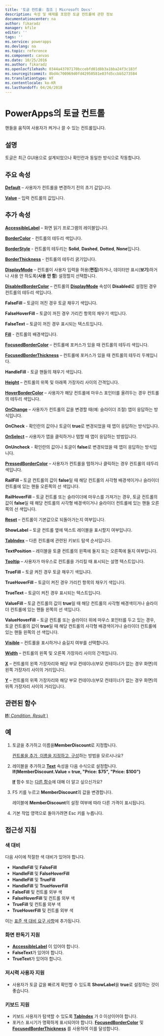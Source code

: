 ```yaml
---
title: '토글 컨트롤: 참조 | Microsoft Docs'
description: 속성 및 예제를 포함한 토글 컨트롤에 관한 정보
documentationcenter: na
author: fikaradz
manager: kfile
editor: ''
tags: ''
ms.service: powerapps
ms.devlang: na
ms.topic: reference
ms.component: canvas
ms.date: 10/25/2016
ms.author: fikaradz
ms.openlocfilehash: 0344a43707170bccebfd01d8b3a1bba24f3c183f
ms.sourcegitcommit: 8bd4c700969d0fd42950581e03fd5ccbb5273584
ms.translationtype: HT
ms.contentlocale: ko-KR
ms.lasthandoff: 04/26/2018
---
```

# <a name="toggle-control-in-powerapps"></a>PowerApps의 토글 컨트롤
핸들을 움직여 사용자가 켜거나 끌 수 있는 컨트롤입니다.

## <a name="description"></a>설명
토글은 최근 GUI용으로 설계되었으나 확인란과 동일한 방식으로 작동합니다.

## <a name="key-properties"></a>주요 속성
**[Default](properties-core.md)** – 사용자가 컨트롤을 변경하기 전의 초기 값입니다.

**[Value](properties-core.md)** – 입력 컨트롤의 값입니다.

## <a name="additional-properties"></a>추가 속성
**[AccessibleLabel](properties-accessibility.md)** – 화면 읽기 프로그램의 레이블입니다.

**[BorderColor](properties-color-border.md)** - 컨트롤의 테두리 색입니다.

**[BorderStyle](properties-color-border.md)** - 컨트롤의 테두리는 **Solid**, **Dashed**, **Dotted**, **None**입니다.

**[BorderThickness](properties-color-border.md)** - 컨트롤의 테두리 굵기입니다.

**[DisplayMode](properties-core.md)** – 컨트롤이 사용자 입력을 허용(**편집**)하거나, 데이터만 표시(**보기**)하거나 사용 안 하도록(**사용 안 함**) 설정할지 선택합니다.

**[DisabledBorderColor](properties-color-border.md)** – 컨트롤의 **[DisplayMode](properties-core.md)** 속성이 **Disabled**로 설정된 경우 컨트롤의 테두리 색입니다.

**FalseFill** – 토글이 꺼진 경우 토글 채우기 색입니다.

**FalseHoverFill** – 토글이 꺼진 경우 가리킨 항목의 채우기 색입니다.

**FalseText** – 토글이 꺼진 경우 표시되는 텍스트입니다.

**[Fill](properties-color-border.md)** - 컨트롤의 배경색입니다.

**[FocusedBorderColor](properties-color-border.md)** – 컨트롤에 포커스가 있을 때 컨트롤의 테두리 색입니다.

**[FocusedBorderThickness](properties-color-border.md)** – 컨트롤에 포커스가 있을 때 컨트롤의 테두리 두께입니다.

**HandleFill** - 토글 핸들의 채우기 색입니다.

**[Height](properties-size-location.md)** – 컨트롤의 위쪽 및 아래쪽 가장자리 사이의 간격입니다.

**[HoverBorderColor](properties-color-border.md)** – 사용자가 해당 컨트롤에 마우스 포인터를 올려두는 경우 컨트롤의 테두리 색입니다.

**[OnChange](properties-core.md)** – 사용자가 컨트롤의 값을 변경할 때(예: 슬라이더 조절) 앱이 응답하는 방식입니다.

**OnCheck** - 확인란의 값이나 토글이 **true**로 변경되었을 때 앱이 응답하는 방식입니다.

**[OnSelect](properties-core.md)** – 사용자가 앱을 클릭하거나 탭할 때 앱이 응답하는 방법입니다.

**OnUncheck** - 확인란의 값이나 토글이 **false**로 변경되었을 때 앱이 응답하는 방식입니다.

**[PressedBorderColor](properties-color-border.md)** – 사용자가 컨트롤을 탭하거나 클릭하는 경우 컨트롤의 테두리 색입니다.

**RailFill** – 토글 컨트롤의 값이 **false**일 때 해당 컨트롤의 사각형 배경색이거나 슬라이더 컨트롤에 있는 핸들 오른쪽의 선 색입니다.

**RailHoverFill** – 토글 컨트롤 또는 슬라이더에 마우스를 가져가는 경우, 토글 컨트롤의 값이 **false**일 때 해당 컨트롤의 사각형 배경색이거나 슬라이더 컨트롤에 있는 핸들 오른쪽의 선 색입니다.

**[Reset](properties-core.md)** – 컨트롤이 기본값으로 되돌아가는지 여부입니다.

**ShowLabel** – 토글 컨트롤 옆에 텍스트 레이블을 표시할지 여부입니다.

**[TabIndex](properties-accessibility.md)** – 다른 컨트롤에 관련된 키보드 탐색 순서입니다.

**TextPosition** – 레이블을 토클 컨트롤의 왼쪽에 둘지 또는 오른쪽에 둘지 여부입니다.

**[Tooltip](properties-core.md)** – 사용자가 마우스로 컨트롤을 가리킬 때 표시되는 설명 텍스트입니다.

**TrueFill** – 토글 켜진 경우 토글 채우기 색입니다.

**TrueHoverFill** – 토글이 켜진 경우 가리킨 항목의 채우기 색입니다.

**TrueText** – 토글이 켜진 경우 표시되는 텍스트입니다.

**ValueFill** – 토글 컨트롤의 값이 **true**일 때 해당 컨트롤의 사각형 배경색이거나 슬라이더 컨트롤에 있는 핸들 왼쪽의 선 색입니다.

**ValueHoverFill** – 토글 컨트롤 또는 슬라이더 위에 마우스 포인터를 두고 있는 경우, 토글 컨트롤의 값이 **true**일 때 해당 컨트롤의 사각형 배경색이거나 슬라이더 컨트롤에 있는 핸들 왼쪽의 선 색입니다.

**[Visible](properties-core.md)** – 컨트롤을 표시하거나 숨길지 여부를 선택합니다.

**[Width](properties-size-location.md)** – 컨트롤의 왼쪽 및 오른쪽 가장자리 사이의 간격입니다.

**[X](properties-size-location.md)** – 컨트롤의 왼쪽 가장자리와 해당 부모 컨테이너(부모 컨테이너가 없는 경우 화면)의 왼쪽 가장자리 사이의 거리입니다.

**[Y](properties-size-location.md)** – 컨트롤의 위쪽 가장자리와 해당 부모 컨테이너(부모 컨테이너가 없는 경우 화면)의 위쪽 가장자리 사이의 거리입니다.

## <a name="related-functions"></a>관련된 함수
[**If**( *Condition*, *Result* )](../functions/function-if.md)

## <a name="example"></a>예
1. 토글을 추가하고 이름을**MemberDiscount**로 지정합니다.

    [컨트롤을 추가, 이름을 지정하고, 구성](../add-configure-controls.md)하는 방법을 모르시나요?
2. 레이블을 추가하고 **[Text](properties-core.md)** 속성을 다음 수식으로 설정합니다.
   <br>**If(MemberDiscount.Value = true, "Price: $75", "Price: $100")**

    **[If](../functions/function-if.md)** 함수 또는 [다른 함수](../formula-reference.md)에 대해 더 알고 싶으신가요?
3. F5 키를 누르고 **MemberDiscount**의 값을 변경합니다.

    레이블에 **MemberDiscount**의 설정 여부에 따라 다른 가격이 표시됩니다.
4. 기본 작업 영역으로 돌아가려면 Esc 키를 누릅니다.


## <a name="accessibility-guidelines"></a>접근성 지침
### <a name="color-contrast"></a>색 대비
다음 사이에 적절한 색 대비가 있어야 합니다.
* **HandleFill** 및 **FalseFill**
* **HandleFill** 및 **FalseHoverFill**
* **HandleFill** 및 **TrueFill**
* **HandleFill** 및 **TrueHoverFill**
* **FalseFill** 및 컨트롤 외부 색
* **FalseHoverFill** 및 컨트롤 외부 색
* **TrueFill** 및 컨트롤 외부 색
* **TrueHoverFill** 및 컨트롤 외부 색

이는 [표준 색 대비 요구 사항](../accessible-apps-color.md)에 추가됩니다.

### <a name="screen-reader-support"></a>화면 판독기 지원
* **[AccessibleLabel](properties-accessibility.md)** 이 있어야 합니다.
* **FalseText**가 있어야 합니다.
* **TrueText**가 있어야 합니다.

### <a name="low-vision-support"></a>저시력 사용자 지원
* 사용자가 토글 값을 빠르게 확인할 수 있도록 **ShowLabel**을 **true**로 설정하는 것이 좋습니다.

### <a name="keyboard-support"></a>키보드 지원
* 키보드 사용자가 탐색할 수 있도록 **[TabIndex](properties-accessibility.md)** 가 0 이상이어야 합니다.
* 포커스 표시기가 명확하게 표시되어야 합니다. **[FocusedBorderColor](properties-color-border.md)** 및 **[FocusedBorderThickness](properties-color-border.md)** 를 사용하여 이를 달성합니다.
